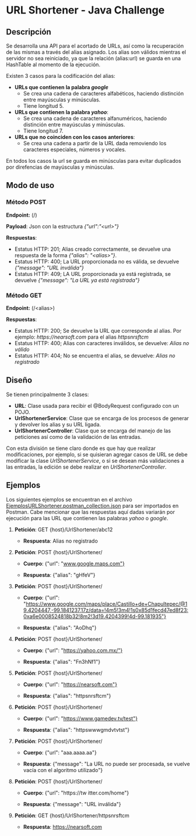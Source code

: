 # URL Shortener - Java Challenge

## Descripción
Se desarrolla una API para el acortado de URLs, así como la recuperación de las mismas a través del alias asignado.
Los alias son válidos mientras el servidor no sea reiniciado, ya que la relación (alias:url) se guarda en una HashTable al momento de la ejecución.

Existen 3 casos para la codificación del alias:
- **URLs que contienen la palabra _google_**
  - Se crea una cadena de caracteres alfabéticos, haciendo distinción entre mayúsculas y minúsculas.
  - Tiene longitud 5.
- **URLs que contienen la palabra _yahoo_**:
  - Se crea una cadena de caracteres alfanuméricos, haciendo distinción entre mayúsculas y minúsculas.
  - Tiene longitud 7.
- **URLs que no coinciden con los casos anteriores**: 
  - Se crea una cadena a partir de la URL dada removiendo los caracteres especiales, números y vocales.

En todos los casos la url se guarda en minúsculas para evitar duplicados por direfencias de mayúsculas y minúsculas.

## Modo de uso

### Método POST
**Endpoint:** (\/)

**Payload**: Json con la estructura _{"url":"\<url\>"}_

**Respuestas**:
- Estatus HTTP: 201; Alias creado correctamente, se devuelve una respuesta de la forma _{"alias": "\<alias\>"}_.
- Estatus HTTP: 400; La URL proporcionada no es válida, se devuelve _{"message": "URL inválida"}_
- Estatus HTTP: 409; LA URL proporcionada ya está registrada, se devuelve _{"message": "La URL ya está registrada"}_

### Método GET
**Endpoint:** (\/\<alias\>)

**Respuestas**:
- Estatus HTTP: 200; Se devuelve la URL que corresponde al alias. Por ejemplo: _https://nearsoft.com_ para el alias _httpsnrsftcm_
- Estatus HTTP: 400; Alias con caracteres inválidos, se devuelve: _Alias no válido_
- Estatus HTTP: 404; No se encuentra el alias, se devuelve: _Alias no registrado_

## Diseño
Se tienen principalmente 3 clases:
- **URL**: Clase usada para recibir el @BodyRequest configurado con un POJO.
- **UrlShortenerService**: Clase que se encarga de los procesos de generar y devolver los alias y su URL ligada.
- **UrlShortenerController**: Clase que se encarga del manejo de las peticiones así como de la validación de las entradas.

Con esta división se tiene claro donde es que hay que realizar modificaciones, por ejemplo, si se quisieran agregar casos de URL se debe modificar la clase _UrlShortenerService_, o si se desean más validaciones a las entradas, la edición se debe realizar en _UrlShortenerController_.

## Ejemplos

Los siguientes ejemplos se encuentran en el archivo [EjemplosURLShortener.postman_collection.json](/src/test/resources/EjemplosURLShortener.postman_collection.json) para ser importados en Postman. Cabe mencionar que las respuestas aquí dadas variarán por ejecución para las URL que contienen las palabras _yahoo_ o _google_.

1. **Petición**: GET {host}/UrlShortener/abc12

   - **Respuesta**: Alias no registrado

2. **Petición**: POST {host}/UrlShortener/

   - **Cuerpo**: {"url": "www.google.maps.com"}

   - **Respuesta**: {"alias": "gHfeV"}

3. **Petición**: POST {host}/UrlShortener/

   - **Cuerpo**: {"url": "https://www.google.com/maps/place/Castillo+de+Chapultepec/@19.4204447,-99.1841237,17z/data=!4m5!3m4!1s0x85d1fecd47ed8f23:0xa6e0008524818b32!8m2!3d19.4204399!4d-99.181935"}

   - **Respuesta**: {"alias": "AoDhq"}

4. **Petición**: POST {host}/UrlShortener/

   - **Cuerpo**: {"url": "https://yahoo.com.mx/"}

   - **Respuesta**: {"alias": "Fn3hNf1"}

5. **Petición**: POST {host}/UrlShortener/

   - **Cuerpo**: {"url": "https://nearsoft.com"}

   - **Respuesta**: {"alias": "httpsnrsftcm"}

6. **Petición**: POST {host}/UrlShortener/

   - **Cuerpo**: {"url": "https://www.gamedev.tv/test"}

   - **Respuesta**: {"alias": "httpswwwgmdvtvtst"}

7. **Petición**: POST {host}/UrlShortener/

   - **Cuerpo**: {"url": "aaa.aaaa.aa"}

   - **Respuesta**: {"message": "La URL no puede ser procesada, se vuelve vacía con el algoritmo utilizado"}

8. **Petición**: POST {host}/UrlShortener/

   - **Cuerpo**: {"url": "https://tw itter.com/home"}

   - **Respuesta**: {"message": "URL inválida"}

9. **Petición**: GET {host}/UrlShortener/httpsnrsftcm

   - **Respuesta**: https://nearsoft.com
